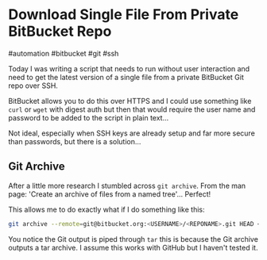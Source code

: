 # Download Single File From Private BitBucket Repo

#automation
#bitbucket
#git
#ssh

Today I was writing a script that needs to run without user interaction and need to get the latest version of a single
file from a private BitBucket Git repo over SSH.

BitBucket allows you to do this over HTTPS and I could use something like `curl` or `wget` with digest auth but then
that would require the user name and password to be added to the script in plain text...

Not ideal, especially when SSH keys are already setup and far more secure than passwords, but there is a solution...

## Git Archive

After a little more research I stumbled across `git archive`. From the man page: 'Create an archive of files from a
named tree'... Perfect!

This allows me to do exactly what if I do something like this:

```bash
git archive --remote=git@bitbucket.org:<USERNAME>/<REPONAME>.git HEAD <FILENAME> | tar -xf - --to-stdout <FILENAME>
```

You notice the Git output is piped through `tar` this is because the Git archive outputs a tar archive.
I assume this works with GitHub but I haven't tested it.
